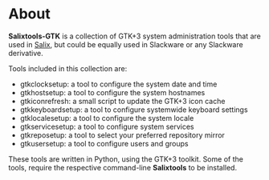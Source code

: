 
About
=====

**Salixtools-GTK** is a collection of GTK+3 system administration tools that are used in
[Salix](http://salixos.org/), but could be equally used in Slackware or
any Slackware derivative.

Tools included in this collection are:
* gtkclocksetup: a tool to configure the system date and time
* gtkhostsetup: a tool to configure the system hostnames
* gtkiconrefresh: a small script to update the GTK+3 icon cache
* gtkkeyboardsetup: a tool to configure systemwide keyboard settings
* gtklocalesetup: a tool to configure the system locale
* gtkservicesetup: a tool to configure system services
* gtkreposetup: a tool to select your preferred repository mirror
* gtkusersetup: a tool to configure users and groups

These tools are written in Python, using the GTK+3 toolkit. Some of the tools,
require the respective command-line **Salixtools** to be installed.

